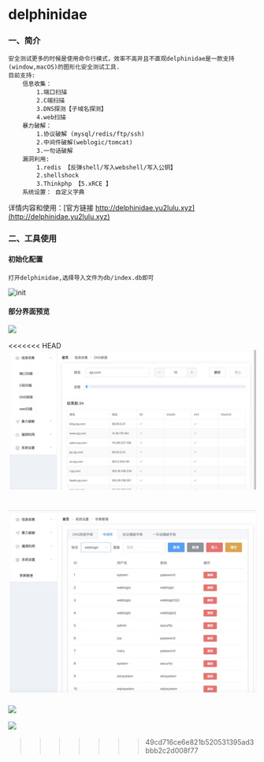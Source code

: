 # delphinidae
### 一、简介
```
安全测试更多的时候是使用命令行模式，效率不高并且不直观delphinidae是一款支持(window,macOS)的图形化安全测试工具.
目前支持:
	信息收集：
		1.端口扫描
		2.C端扫描
		3.DNS探测【子域名探测】
		4.web扫描
	暴力破解：
		1.协议破解 (mysql/redis/ftp/ssh)
		2.中间件破解(weblogic/tomcat)
		3.一句话破解
	漏洞利用:
		1.redis 【反弹shell/写入webshell/写入公钥】
		2.shellshock
		3.Thinkphp 【5.xRCE 】
	系统设置： 自定义字典
```

详情内容和使用：[官方链接 http://delphinidae.yu2lulu.xyz](http://delphinidae.yu2lulu.xyz)

### 二、工具使用
#### 初始化配置
```
打开delphinidae,选择导入文件为db/index.db即可
```
![init](https://www.yu2lulu.xyz/web/images/202004/5e9872f6a9ebb.jpg)

#### 部分界面预览
![](https://www.yu2lulu.xyz/web/images/202004/5e9872feadbf5.jpg)


<<<<<<< HEAD
![](https://raw.githubusercontent.com/yu2lulu/delphinidae/master/images/dnsCrack.jpg)


![](https://raw.githubusercontent.com/yu2lulu/delphinidae/master/images/setting.jpg)
=======
![](https://www.yu2lulu.xyz/web/images/202004/5e9873061c35c.jpg)

![](https://www.yu2lulu.xyz/web/images/202004/5e98730d08f9e.jpg)
>>>>>>> 49cd716ce6e821b520531395ad3bbb2c2d008f77
